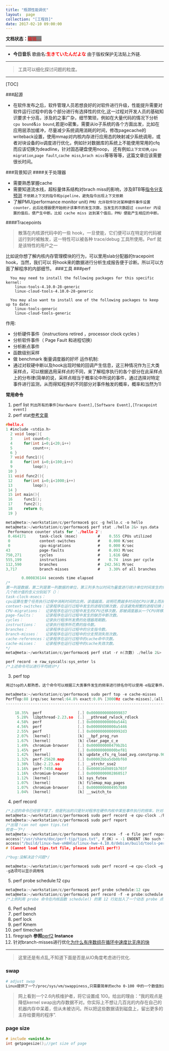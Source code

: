 ```yaml
---
title: "瓶颈性能调优"
layout:  page
collection: "[工程目]"
date: 2017-02-10 09:00:00
---
```


**文档状态：**<a style="color:red;background-color:gray">编辑....</a>

---
- **今日音乐**
歌曲名:<b style="color:red">生きていたんだよな</b>
由于版权保护无法贴上外链.
---

>工具可以细化探讨问题的粒度。 

---

<b style="color:red"></b>


[TOC]

###起源
- 在软件发布之后，软件管理人员若想良好的对软件进行升级，性能提升需要对软件运行过程中的各个部分进行有选择性的优化,这一过程对开发人员的基础知识要求十分高，涉及的之事广杂，细节繁琐，例如在大量代码的情况下分析`cpu bound`&`io bound`,若是io密集，需要从io子系统的各个方面出发，比如在应用层添加缓冲，尽量减少系统调用消耗的时间，修改pagecache的writeback设置，使用mmap对内核内存进行应用态的映射减少系统调用，或者对块设备的io调度进行优化，例如针对数据库的系统上不能使用常用的cfq而应该切换为deadline，针对固态硬盘使用noop， 还有例如`上下文切换`,`cpu migration`,`page fault`,`cache miss`,`brach miss`等等等等，这篇文章应该需要很长时间。

###背景知识
####关于处理器
- 需要熟悉掌握cache
- 需要知道流水线，超标量体系结构对brach miss的影响，涉及BTB等[指令分支预测](https://software.intel.com/en-us/articles/branch-and-loop-reorganization-to-prevent-mispredicts/)
    `不依赖上下文的指令和pipeline，避免指令出现上下文依赖`
- 了解PMU(performance monitor unit)
    `PMU 允许软件针对某种硬件事件设置 counter，此后处理器便开始统计该事件的发生次数，当发生的次数超过 counter 内设置的值后，便产生中断。比如 cache miss 达到某个值后，PMU 便能产生相应的中断。`

####Tracepoints
> 散落在内核源代码中的一些 hook，一旦使能，它们便可以在特定的代码被运行到时被触发，这一特性可以被各种 trace/debug 工具所使用。Perf 就是该特性的用户之一

比如说你想了解内核内存管理模块的行为，可以里用slab分配器的tracepoint hook，当然，我们可以
将hook来的数据进行分析生成报告便于诊断。所以可以方面了解程序的内部细节。
###工具
###perf

```
  You may need to install the following packages for this specific kernel:
    linux-tools-4.10.0-28-generic
    linux-cloud-tools-4.10.0-28-generic

  You may also want to install one of the following packages to keep up to date:
    linux-tools-generic
    linux-cloud-tools-generic
```
作用:
- 分析硬件事件（instructions retired ，processor clock cycles ）
- 分析软件事件（ Page Fault 和进程切换）
- 分析断点事件
- 函数级别采样
- 做 benchmark 衡量调度器的好坏
运作机制:
- 通过对软硬中断以及hook出现时候的回调产生信息，这三种情况作为三大类采样点，可以根据选用采样点的不同，来了解程序执行的各个部分在此采样点上的分布律(简单的说，采样点相当于概率论中所说的事件，通过选择对特定事件进行监测，从而得知程序的不同部分对事件触发的概率，概率和当然为1)

**常用命令**
1. perf list
    `列出所有的事件[Hardware Event],[Software Event],[Tracepoint event]`
2. perf stat[参考文章](http://www.lenky.info/archives/2012/10/2007)
```c
#hello.c
1 #include <stdio.h>
  2 void loop(){
  3     int count=0;
  4     for(int i=0;i<20;i++)
  5         count++;
  6 }
  7 void func1(){
  8     for(int i=0;i<100;i++)
  9         loop();
 10 }
 11 void func2(){
 12     for(int i=0;i<1000;i++)
 13         loop();
 14 }
 15 int main(){
 16     func1();
 17     func2();
 18     return 0;
 19 }

meta@meta:~/workstation/c/performace$ gcc -g hello.c -o hello
meta@meta:~/workstation/c/performace$ perf stat ./hello 2&> sys.data
 Performance counter stats for './hello 2':
 0.464171      task-clock (msec)         #    0.555 CPUs utilized          
 0             context-switches          #    0.000 K/sec                  
 0             cpu-migrations            #    0.000 K/sec                  
43             page-faults               #    0.093 M/sec                  
750,271        cycles                    #    1.616 GHz                    
555,199        instructions              #    0.74  insn per cycle         
112,590        branches                  #  242.561 M/sec                  
3,717          branch-misses             #    3.30% of all branches        

       0.000836144 seconds time elapsed
/*
第一列是数据，第二列是第一列数据的单位，第三列多为以时间为量度进行统计单位时间发生的频率
几个统计值的含义分别如下（）：
task-clock-msecs：
cpu运算在整个任务执行过程中消耗时间的比例，该值越高，说明花费越多时间在CPU计算上而非其它（比如I/O）；这里第一列数值为0.464171毫秒，而通过最后一行知道程序整个执行时间为0.000836144秒，所以百分比为0.464171 /(0.000836144×1000)=0.555，即第一行倒数第二列数值。
context-switches：记录程序在运行过程中发生的进程切换次数，应该避免频繁的进程切换；这里为0次。
CPU-migrations：  记录程序在运行过程中发生的CPU迁移次数，即被调度器从一个CPU转移到另外一个 CPU上运行；这里为0次。
page-faults：     记录程序在运行过程中发生的缺页中断次数。
cycles：          记录执行程序所发费的处理器周期数。
instructions：    记录执行程序所花费的指令数。
branches：        记录程序在运行过程中的分支指令数。
branch-misses：   记录程序在运行过程中的分支预测失败次数。
cache-references：记录程序在运行过程中的cache命中次数。
cache-misses：    记录程序在运行过程中的cache失效次数。
*/
meta@meta:~/workstation/c/performace$ perf stat -r n(次数) ./hello 2&> sys.data

perf record -e raw_syscalls:sys_enter ls
/*上述命令可以进行平均统计*/

```

3. perf top
```c
用过top的人都熟悉，这个命令可以根据三大类事件发生的频率进行排名你可以使用-e指定事件，至于事件选择哪个，可以通过`perf list`列出

meta@meta:~/workstation/c/performace$ sudo perf top -e cache-misses
PerfTop:88 irqs/sec kernel:64.8% exact:0.0% [3000Hz cache-misses],(all, 4 CPUs)
-------------------------------------------------------------------------------

    18.35%  perf                [.] 0x0000000000099837
     5.28%  libpthread-2.23.so  [.] __pthread_rwlock_rdlock
     4.58%  perf                [.] 0x00000000000a5441
     4.56%  perf                [.] 0x00000000000a5446
     2.55%  perf                [.] 0x00000000000992d3
     2.07%  [kernel]            [k] __bpf_prog_run
     1.67%  [kernel]            [k] clear_page_c_e
     1.49%  chromium-browser    [.] 0x000000000479b2b1
     1.45%  perf                [.] 0x00000000000bef81
     1.42%  [kernel]            [k] update_cfs_rq_load_avg.constprop.90
     1.32%  perf-25620.map      [.] 0x00002bba5db0bf60
     1.30%  libc-2.23.so        [.] __strchr_sse2
     1.16%  perf-7458.map       [.] 0x000016d9891b703f
     1.16%  chromium-browser    [.] 0x0000000002860517
     1.12%  [kernel]            [k] sys_futex
     1.07%  [kernel]            [k] filemap_map_pages
     1.07%  chromium-browser    [.] 0x0000000004957b80
     1.04%  [kernel]            [k] __switch_to

```
4. perf record
```c
/*上述的命令已经很不错了，但是列出的只是针对程序在硬件内核中某些事件执行的频率，针对程序进行分析时，我们要考虑单个函数级别在事件上的频率分布，perf可以进行函数级别查看*/
meta@meta:~/workstation/c/performace$ sudo perf record -e cpu-clock ./hello
meta@meta:~/workstation/c/performace$ sudo perf report
/*出错！can not open tips.txt
检查一下*/
meta@meta:~/workstation/c/performace$ sudo strace -f -e file perf report 2>&1 | grep tips.txt
access("/usr/share/doc/perf-tip/tips.txt", F_OK) = -1 ENOENT (No such file or directory)
access("/build/linux-hwe-vH8Hlo/linux-hwe-4.10.0/debian/build/tools-perarch/tools/perf/Documentation/tips.txt", F_OK) = -1 ENOENT (No such file or directory)
# (Cannot load tips.txt file, please install perf!)

/*bug:没解决这个问题*/

meta@meta:~/workstation/c/performace$ sudo perf record –e cpu-clock –g ./hello
-g选项可以显示调用栈
```
5. perf probe schedule:12 cpu 
```c
meta@meta:~/workstation/c/performace$ perf probe schedule:12 cpu 
meta@meta:~/workstation/c/performace$ perf record -f -e probe:schedule -a sleep 1 
/*上例利用 probe 命令在内核函数 schedule() 的第 12 行处加入了一个动态 probe 点，和 tracepoint 的功能一样，内核一旦运行到该 probe 点时，便会通知 perf。可以理解为动态增加了一个新的 tracepoint。*/
```
6. Perf sched
7. perf bench
8. perf lock
9. perf Kmem
10. perf timechart
11. firegraph
**参照**[perf2](https://www.ibm.com/developerworks/cn/linux/l-cn-perf2/)
**Instance**
1. 针对branch-misses进行优化[为什么有序数组在循环中速度比无序的快](https://stackoverflow.com/questions/11227809/why-is-it-faster-to-process-a-sorted-array-than-an-unsorted-array#11227902)

---

> 这里还是有点乱,不知道下面是否是从IO角度考虑进行优化.

### swap
```bash
# adjust swap
Linux提供了一个/proc/sys/vm/swappiness,只需要简单的echo 0-100 中的一个数值到这个文件中即可。值越大，系统swap到硬盘的越多.
```
> 网上看到一个2.6内核维护者，将它设置成 100。给出的理由：“我的观点是降低kernel swap出内存数据不对。你实际上不想让几百兆的内存在自己的机器内存中呆着，但从未被访问。所以把这些数据请到磁盘上，留出更多的主存给要用的程序”.

### page size
```c
# include <unistd.h>
int getpagesize();//get size of page
```